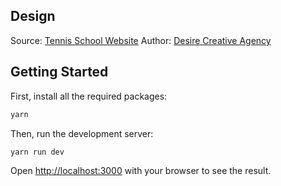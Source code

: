 ## Design

Source: [Tennis School Website](https://dribbble.com/shots/24338605-Tennis-School-Website)
Author: [Desire Creative Agency](https://dribbble.com/desire-creative_agency)

## Getting Started

First, install all the required packages:

```bash
yarn
```

Then, run the development server:

```bash
yarn run dev
```

Open [http://localhost:3000](http://localhost:3000) with your browser to see the result.
